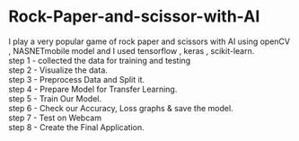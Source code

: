 # Rock-Paper-and-scissor-with-AI
I play a very popular game of rock paper and scissors with AI using openCV , NASNETmobile model and I used tensorflow , keras , scikit-learn.
<br>
step 1  - collected the data for training and testing
<br>
step 2 -  Visualize the data.
<br>
step 3 - Preprocess Data and Split it.
<br>
step 4 - Prepare  Model for Transfer Learning.
<br>
step 5 - Train Our Model.
<br>
step 6 - Check our Accuracy, Loss graphs & save the model.
<br>
step 7 - Test on Webcam
<br>
step 8 - Create the Final Application.

